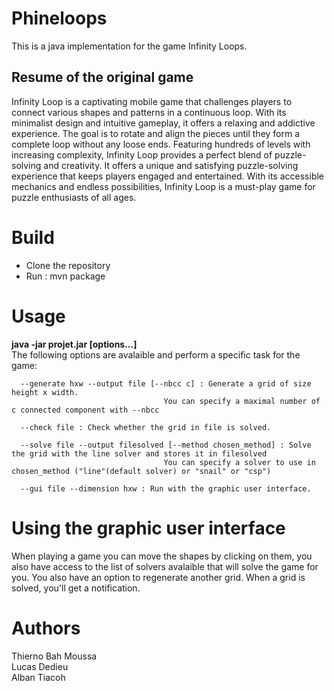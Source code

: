 # Phineloops
This is a java implementation for the game Infinity Loops.

## Resume of the original game
Infinity Loop is a captivating mobile game that challenges players to connect various shapes and patterns in a continuous loop. With its minimalist design and intuitive gameplay, it offers a relaxing and addictive experience. The goal is to rotate and align the pieces until they form a complete loop without any loose ends. Featuring hundreds of levels with increasing complexity, Infinity Loop provides a perfect blend of puzzle-solving and creativity. It offers a unique and satisfying puzzle-solving experience that keeps players engaged and entertained. With its accessible mechanics and endless possibilities, Infinity Loop is a must-play game for puzzle enthusiasts of all ages.

# Build
<ul>
<li>Clone the repository</li>
<li>Run : mvn package</li>
</ul>

# Usage 

<p><strong>java -jar projet.jar [options...]</strong></br> The following options are avalaible and perform a specific task for the game: </p>  
      
      --generate hxw --output file [--nbcc c] : Generate a grid of size height x width.
                                      You can specify a maximal number of c connected component with --nbcc
                                      
      --check file : Check whether the grid in file is solved.
      
      --solve file --output filesolved [--method chosen_method] : Solve the grid with the line solver and stores it in filesolved 
                                      You can specify a solver to use in chosen_method ("line"(default solver) or "snail" or "csp")
                                      
      --gui file --dimension hxw : Run with the graphic user interface.
      


# Using the graphic user interface 

<p> When playing a game you can move the shapes by clicking on them, you also have access to the list of solvers avalaible that will solve the game for you. You also have an option to regenerate another grid. When a grid is solved, you'll get a notification.</p>
      

# Authors 

<p>
Thierno Bah Moussa</br>
Lucas Dedieu </br>
Alban Tiacoh </p>


